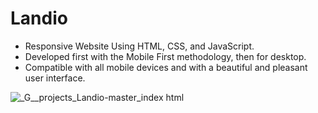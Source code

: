 # Landio

- Responsive Website Using HTML, CSS, and JavaScript.
- Developed first with the Mobile First methodology, then for desktop.
- Compatible with all mobile devices and with a beautiful and pleasant user interface.


![_G__projects_Landio-master_index html ](https://github.com/user-attachments/assets/d844f1dc-61b8-4288-9777-b579385428a5)
